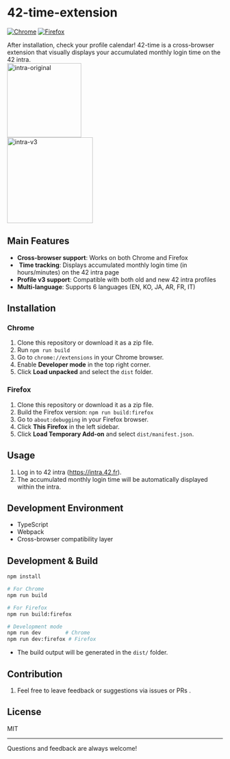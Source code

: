 # 42-time-extension

[![Chrome](https://img.shields.io/badge/Chrome-4285F4?style=for-the-badge&logo=googlechrome&logoColor=white)](https://chromewebstore.google.com/detail/42-time/mkcopllnpeelmaigfccokdclgaefnjoe?authuser=3&hl=ko)
[![Firefox](https://img.shields.io/badge/Firefox-FF7139?style=for-the-badge&logo=firefox&logoColor=white)](https://addons.mozilla.org/en-US/firefox/addon/42-time/?utm_source=addons.mozilla.org&utm_medium=referral&utm_content=search)

After installation, check your profile calendar! 42-time is a cross-browser extension that visually displays your accumulated monthly login time on the 42 intra.
<br>
<img width="173" alt="intra-original" src="https://github.com/user-attachments/assets/1aceb15b-7392-42cc-b9e3-1bfe4cf68836" />
<br>
<img width="200" alt="intra-v3" src="https://github.com/user-attachments/assets/83d6abf9-d905-4aa3-963f-0498ec8ceb5d" />

## Main Features

- **Cross-browser support**: Works on both Chrome and Firefox
- ️ **Time tracking**: Displays accumulated monthly login time (in hours/minutes) on the 42 intra page
- **Profile v3 support**: Compatible with both old and new 42 intra profiles
- **Multi-language**: Supports 6 languages (EN, KO, JA, AR, FR, IT)

## Installation

### Chrome

1. Clone this repository or download it as a zip file.
2. Run `npm run build`
3. Go to `chrome://extensions` in your Chrome browser.
4. Enable **Developer mode** in the top right corner.
5. Click **Load unpacked** and select the `dist` folder.

### Firefox

1. Clone this repository or download it as a zip file.
2. Build the Firefox version: `npm run build:firefox`
3. Go to `about:debugging` in your Firefox browser.
4. Click **This Firefox** in the left sidebar.
5. Click **Load Temporary Add-on** and select `dist/manifest.json`.

## Usage

1. Log in to 42 intra (https://intra.42.fr).
2. The accumulated monthly login time will be automatically displayed within the intra.

## Development Environment

- TypeScript
- Webpack
- Cross-browser compatibility layer

## Development & Build

```bash
npm install

# For Chrome
npm run build

# For Firefox
npm run build:firefox

# Development mode
npm run dev        # Chrome
npm run dev:firefox # Firefox
```

- The build output will be generated in the `dist/` folder.

## Contribution

1. Feel free to leave feedback or suggestions via issues or PRs .

## License

MIT

---

Questions and feedback are always welcome!
